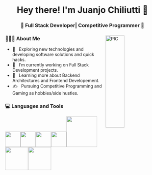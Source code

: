 <h1 align="center">Hey there! I'm Juanjo Chiliutti 👋 </h1>
<h3 align="center">🚀 Full Stack Developer| Competitive Programmer  🚀</h3>
<div>
<img width = "35%" align="right" alt="PIC" height="300px" src="https://coworkingfy.com/wp-content/uploads/2019/11/hombre-programando.jpg" />
<div align="left"> 
  <h3> 👨🏻‍💻 About Me </h3>

  - 🤔 &nbsp; Exploring new technologies and developing software solutions and quick hacks.
  - 💼 &nbsp; I’m currently working on Full Stack Development projects.
  - 🌱 &nbsp; Learning more about Backend Architectures and Frontend Developement.
  - ✍️ &nbsp; Pursuing Competitive Programming and Gaming as hobbies/side hustles.  
</div> 
</div>

<div>
  <h3> 💻 Languages and Tools </h3>
  <p>
   <img src="https://media3.giphy.com/media/ln7z2eWriiQAllfVcn/200w.webp" width="50"><img src="https://i.giphy.com/media/LMt9638dO8dftAjtco/200.webp"   width="50"><img src="https://i.giphy.com/media/eNAsjO55tPbgaor7ma/200w.webp" width="50"><img src="https://media3.giphy.com/media/kdFc8fubgS31b8DsVu/giphy.webp" width="50"><img src="https://media.giphy.com/media/kH1DBkPNyZPOk0BxrM/giphy.gif" width="100"><img src="https://d1yjjnpx0p53s8.cloudfront.net/styles/logo-thumbnail/s3/0024/7432/brand.gif?itok=UtXX483H" width="75"><img src="[https://img1.freepng.es/20180811/vzh/kisspng-mongodb-inc-website-development-nosql-data-mongodb-logo-nasdaq-software-logo-5b6f8f1a8e1849.166637291534037786582.jpg](https://1000marcas.net/wp-content/uploads/2021/06/MongoDB-Logo.jpg)" width="75">
  <p>
</div> 
